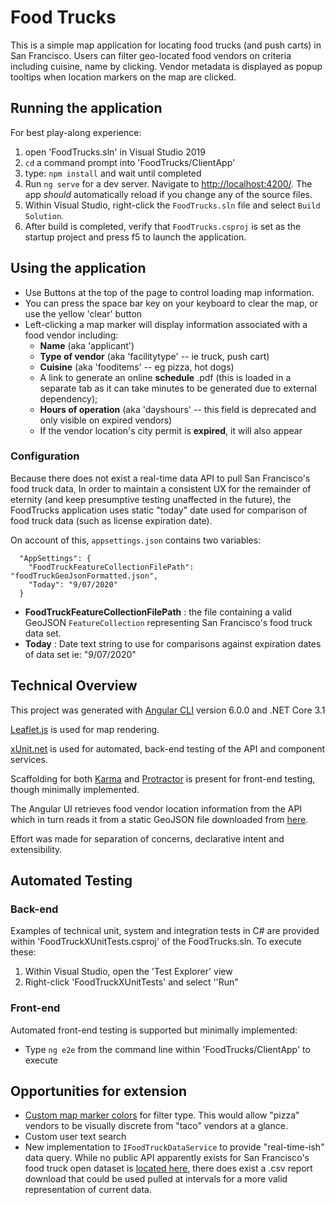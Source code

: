 # Food Trucks
This is a simple map application for locating food trucks (and push carts) in San Francisco. Users can filter geo-located food vendors on criteria including cuisine, name by clicking. Vendor metadata is displayed as popup tooltips when location markers on the map are clicked.

## Running the application
For best play-along experience:
 1. open 'FoodTrucks.sln' in Visual Studio 2019
 2. `cd` a command prompt into  'FoodTrucks/ClientApp'
 3. type: `npm install` and wait until completed
 4. Run `ng serve` for a dev server. Navigate to [http://localhost:4200/](http://localhost:4200/). The app *should* automatically reload if you change any of the source files.
 5. Within Visual Studio, right-click the `FoodTrucks.sln` file and select `Build Solution`. 
 6. After build is completed, verify that `FoodTrucks.csproj` is set as the startup project and press f5 to launch the application.

## Using the application

 - Use Buttons at the top of the page to control loading map
   information.
 - You can press the space bar key on your keyboard to
   clear the map, or use the yellow 'clear' button
 - Left-clicking a map marker will display information associated with a food vendor including:
	 - **Name** (aka 'applicant')
	 - **Type of vendor** (aka 'facilitytype' -- ie truck, push cart)
	 - **Cuisine** (aka 'fooditems' -- eg pizza, hot dogs)
	 - A link to generate an online **schedule** .pdf (this is loaded in a separate tab as it can take minutes to be generated due to external dependency);
	 - **Hours of operation** (aka 'dayshours' -- this field is deprecated and only visible on expired vendors)
	 - If the vendor location's city permit is **expired**, it will also appear	 
### Configuration
 Because there does not exist a real-time data API to pull San Francisco's food truck data, In order to maintain a consistent UX for the remainder of eternity (and keep presumptive testing unaffected in the future), the FoodTrucks application uses static "today" date used for comparison of food truck data (such as license expiration date).
 
 On account of this, `appsettings.json` contains two variables:
 
      "AppSettings": {
        "FoodTruckFeatureCollectionFilePath": "foodTruckGeoJsonFormatted.json",
        "Today": "9/07/2020"
      }
 - **FoodTruckFeatureCollectionFilePath** : the file containing a valid GeoJSON `FeatureCollection` representing San Francisco's food truck data set.
 - **Today** : Date text string to use for comparisons against expiration dates of data set ie: "9/07/2020"

## Technical Overview
This project was generated with [Angular CLI](https://github.com/angular/angular-cli) version 6.0.0 and .NET Core 3.1

[Leaflet.js](https://leafletjs.com/) is used for map rendering.

[xUnit.net](https://xunit.net/) is used for automated, back-end testing of the API and component services.

Scaffolding for both [Karma](https://karma-runner.github.io) and [Protractor](http://www.protractortest.org/) is present for front-end testing, though minimally implemented.

The Angular UI retrieves food vendor location information from the API which in turn reads it from a static GeoJSON file downloaded from [here](https://data.sfgov.org/Economy-and-Community/Mobile-Food-Facility-Permit/rqzj-sfat/data).

Effort was made for separation of concerns, declarative intent and extensibility.

## Automated Testing
### Back-end
 Examples of technical unit, system and integration tests in C# are provided within 'FoodTruckXUnitTests.csproj' of the FoodTrucks.sln. To execute these:
 
 1. Within Visual Studio, open the 'Test Explorer' view
 2. Right-click 'FoodTruckXUnitTests' and select ''Run"

### Front-end
Automated front-end testing is supported but minimally implemented:

 - Type `ng e2e` from the command line within 'FoodTrucks/ClientApp' to execute 

## Opportunities for extension
 - [Custom map marker colors](https://github.com/pointhi/leaflet-color-markers) for filter type. This would allow "pizza" vendors to be visually discrete from "taco" vendors at a glance.
 - Custom user text search 
 - New implementation to `IFoodTruckDataService` to provide "real-time-ish" data query. While no public API apparently exists for San Francisco's food truck open dataset is [located here](https://data.sfgov.org/Economy-and-Community/Mobile-Food-Facility-Permit/rqzj-sfat/data), there does exist a .csv report download that could be used pulled at intervals for a more valid representation of current data.

